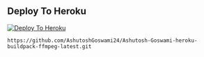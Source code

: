<p align="center">

## Deploy To Heroku

[![Deploy To Heroku](https://www.herokucdn.com/deploy/button.svg)](https://heroku.com/deploy?template=https://github.com/AshutoshGoswami24/text-leech-bot)


```https://github.com/AshutoshGoswami24/Ashutosh-Goswami-heroku-buildpack-ffmpeg-latest.git```
